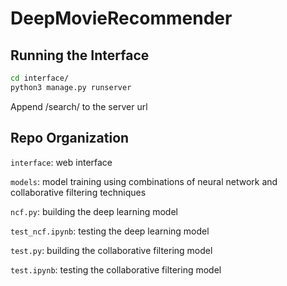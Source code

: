 # DeepMovieRecommender 

## Running the Interface

```bash
cd interface/
python3 manage.py runserver
```
Append /search/ to the server url

## Repo Organization
`interface`: web interface

`models`: model training using combinations of neural network and collaborative filtering techniques

`ncf.py`: building the deep learning model

`test_ncf.ipynb`: testing the deep learning model

`test.py`: building the collaborative filtering model

`test.ipynb`: testing the collaborative filtering model